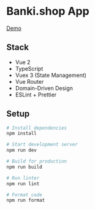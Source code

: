 # Banki.shop App

[Demo](https://banki-shop-git-dev-krezos-projects.vercel.app?_vercel_share=rny6owYHdaPRDdX017HhYYhbOMEK6EBy)

## Stack

- Vue 2
- TypeScript
- Vuex 3 (State Management)
- Vue Router
- Domain-Driven Design
- ESLint + Prettier

## Setup

```bash
# Install dependencies
npm install

# Start development server
npm run dev

# Build for production
npm run build

# Run linter
npm run lint

# Format code
npm run format
